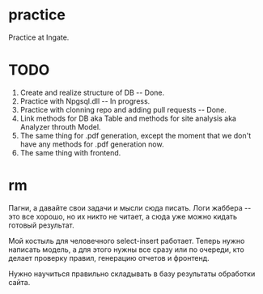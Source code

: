 practice
========

Practice at Ingate.

TODO
====

  1. Create and realize structure of DB -- Done.
  2. Practice with Npgsql.dll -- In progress.
  3. Practice with clonning repo and adding pull requests -- Done.
  4. Link methods for DB aka Table and methods for site analysis aka Analyzer
  throuth Model.
  5. The same thing for .pdf generation, except the moment that we don't have
  any methods for .pdf generation now.
  6. The same thing with frontend.

rm
==

Пагни, а давайте свои задачи и мысли сюда писать. Логи жаббера -- это все хорошо, но их никто не читает, а сюда уже можно кидать готовый результат.

Мой костыль для человечного select-insert работает. Теперь нужно написать модель, а для этого нужны все сразу или по очереди, кто делает проверку правил, генерацию отчетов и фронтенд.

Нужно научиться правильно складывать в базу результаты обработки сайта.